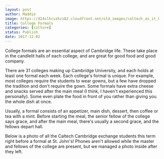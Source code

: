 ```yaml
---
layout: post
author: Maddie
image: https://d24slhcvzhzz82.cloudfront.net/old_images/caltech_as_it_happens/6a0105349b8251970b01bb09d65549970d.jpg
title: College Formals
categories: [culture]
status: Publish
date: 2017-12-02
---
```


College formals are an essential aspect of Cambridge life. These take place in the candlelit halls of each college, and are great for good food and good company.

There are 31 colleges making up Cambridge University, and each holds at least one formal each week. Each college's formal is unique. For example, most colleges require the students to wear gowns, but a few have dropped the tradition and don't require the gown. Some formals have extra cheese and snacks served after the main meal (I think, I haven't experienced this personally). Some even plate the food in front of you rather than giving you the whole dish at once.

Usually, a formal consists of an appetizer, main dish, dessert, then coffee or tea with a mint. Before starting the meal, the senior fellow of the college says grace, and after the main meal, there's usually a second grace, and the fellows depart hall.

Below is a photo of all the Caltech Cambridge exchange students this term right before a formal at St. John's! Phones aren't allowed while the master and fellows of the college are present, but we managed a photo inside after they left.

